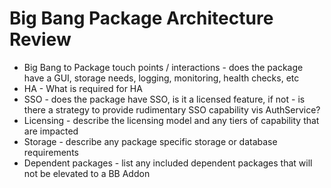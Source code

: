# Big Bang Package Architecture Review

- Big Bang to Package touch points / interactions - does the package have a GUI, storage needs, logging, monitoring, health checks, etc
- HA - What is required for HA
- SSO - does the package have SSO, is it a licensed feature, if not - is there a strategy to provide rudimentary SSO capability vis AuthService?
- Licensing - describe the licensing model and any tiers of capability that are impacted
- Storage - describe any package specific storage or database requirements
- Dependent packages - list any included dependent packages that will not be elevated to a BB Addon
